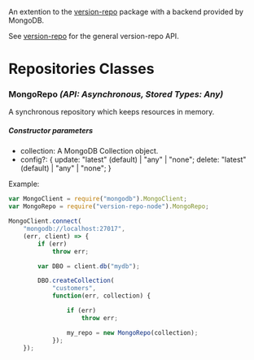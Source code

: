 An extention to the [version-repo](https://www.npmjs.com/package/version-repo)
package with a backend provided by MongoDB.

See [version-repo](https://www.npmjs.com/package/version-repo) for the general version-repo API.

<!-- =============================================== -->
# Repositories Classes
<!-- =============================================== -->

### MongoRepo *(API: Asynchronous, Stored Types: Any)*

A synchronous repository which keeps resources in memory.

##### Constructor parameters

- collection:  A MongoDB Collection object.
- config?:  {
		update: "latest" (default) | "any" | "none";
		delete: "latest" (default) | "any" | "none";
	}

Example: 

```javascript
var MongoClient = require("mongodb").MongoClient;
var MongoRepo = require("version-repo-node").MongoRepo;

MongoClient.connect(
	"mongodb://localhost:27017",
	(err, client) => {
		if (err) 
			throw err;

		var DBO = client.db("mydb");

		DBO.createCollection(
			"customers", 
			function(err, collection) {

				if (err) 
					throw err;

				my_repo = new MongoRepo(collection);
			});
	});
```

